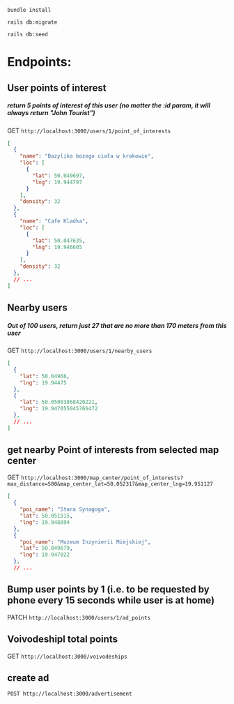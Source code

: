 ```
bundle install
```

```
rails db:migrate
```

```
rails db:seed
```

# Endpoints:

## User points of interest

##### return 5 points of interest of this user (no matter the :id param, it will always return "John Tourist")
GET `http://localhost:3000/users/1/point_of_interests`

```json
[
  {
    "name": "Bazylika bozego ciała w krakowie",
    "loc": [
      {
        "lat": 50.049697,
        "lng": 19.944797
      }
    ],
    "density": 32
  },
  {
    "name": "Cafe Kladka",
    "loc": [
      {
        "lat": 50.047635,
        "lng": 19.946605
      }
    ],
    "density": 32
  },
  // ...
]
```


## Nearby users

##### Out of 100 users, return just 27 that are no more than 170 meters from this user
GET `http://localhost:3000/users/1/nearby_users`

```json
[
  {
    "lat": 50.04966,
    "lng": 19.94475
  },
  {
    "lat": 50.05003868420221,
    "lng": 19.947055045766472
  },
  // ...
]
```

## get nearby Point of interests from selected map center

GET `http://localhost:3000/map_center/point_of_interests?max_distance=500&map_center_lat=50.052317&map_center_lng=19.951127`

```json
[
  {
    "poi_name": "Stara Synagoga",
    "lat": 50.051515,
    "lng": 19.948894
  },
  {
    "poi_name": "Muzeum Inzynierii Miejskiej",
    "lat": 50.049679,
    "lng": 19.947022
  },
  // ...
```

## Bump user points by 1 (i.e. to be requested by phone every 15 seconds while user is at home)

PATCH `http://localhost:3000/users/1/ad_points`

## Voivodeshipl total points

GET `http://localhost:3000/voivodeships`

## create ad

`POST http://localhost:3000/advertisement`
